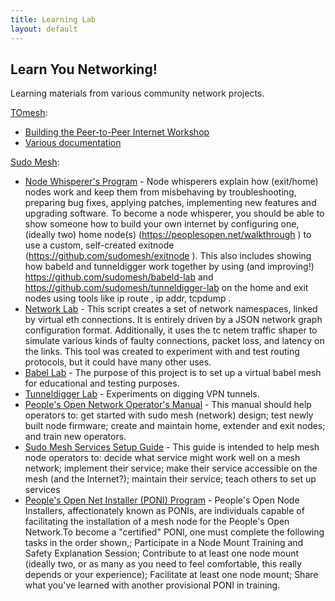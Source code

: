 ```yaml
---
title: Learning Lab
layout: default
---
```

## Learn You Networking!
Learning materials from various community network projects.

[TOmesh](https://tomesh.net/):
* [Building the Peer-to-Peer Internet Workshop](https://github.com/tomeshnet/p2p-internet-workshop#building-the-peer-to-peer-internet)
* [Various documentation](https://github.com/tomeshnet/documents/tree/master/technical)

[Sudo Mesh](https://sudomesh.org):
* [Node Whisperer's Program](https://github.com/sudomesh/node-whisperer-program) - Node whisperers explain how (exit/home) nodes work and keep them from misbehaving by troubleshooting, preparing bug fixes, applying patches, implementing new features and upgrading software. To become a node whisperer, you should be able to show someone how to build your own internet by configuring one, (ideally two) home node(s) (https://peoplesopen.net/walkthrough ) to use a custom, self-created exitnode (https://github.com/sudomesh/exitnode ). This also includes showing how babeld and tunneldigger work together by using (and improving!) https://github.com/sudomesh/babeld-lab and https://github.com/sudomesh/tunneldigger-lab on the home and exit nodes using tools like ip route , ip addr, tcpdump .
* [Network Lab](https://github.com/sudomesh/network-lab) - This script creates a set of network namespaces, linked by virtual eth connections. It is entirely driven by a JSON network graph configuration format. Additionally, it uses the tc netem traffic shaper to simulate various kinds of faulty connections, packet loss, and latency on the links. This tool was created to experiment with and test routing protocols, but it could have many other uses.
* [Babel Lab](https://github.com/sudomesh/babeld-lab) - The purpose of this project is to set up a virtual babel mesh for educational and testing purposes.
* [Tunneldigger Lab](https://github.com/sudomesh/tunneldigger-lab) - Experiments on digging VPN tunnels.
* [People's Open Network Operator's Manual](https://github.com/sudomesh/babeld-lab/blob/master/operator_manual.md) - This manual should help operators to: get started with sudo mesh (network) design; test newly built node firmware; create and maintain home, extender and exit nodes; and train new operators.
* [Sudo Mesh Services Setup Guide](https://github.com/sudomesh/babeld-lab/blob/master/services_guide.md) - This guide is intended to help mesh node operators to: decide what service might work well on a mesh network; implement their service; make their service accessible on the mesh (and the Internet?); maintain their service; teach others to set up services
* [People's Open Net Installer (PONI) Program](https://github.com/sudomesh/mounting/blob/master/PONIprogram.md) - People's Open Node Installers, affectionately known as PONIs, are individuals capable of facilitating the installation of a mesh node for the People's Open Network.To become a "certified" PONI, one must complete the following tasks in the order shown,; Participate in a Node Mount Training and Safety Explanation Session; Contribute to at least one node mount (ideally two, or as many as you need to feel comfortable, this really depends or your experience); Facilitate at least one node mount; Share what you've learned with another provisional PONI in training.
